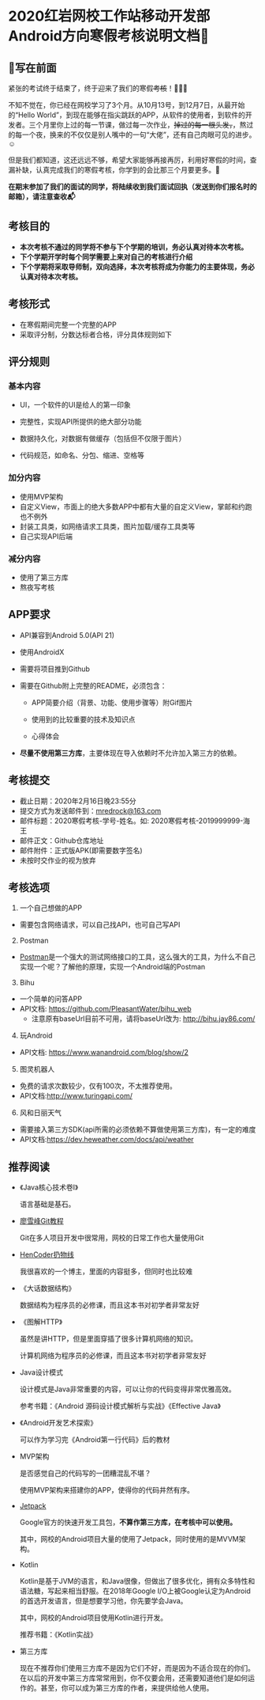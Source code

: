 # 2020红岩网校工作站移动开发部Android方向寒假考核说明文档👾

## 📝写在前面

紧张的考试终于结束了，终于迎来了我们的寒假~~考核~~！👏👏👏

不知不觉在，你已经在网校学习了3个月。从10月13号，到12月7日，从最开始的“Hello World”，到现在能够在指尖跳跃的APP，从软件的使用者，到软件的开发者。三个月里你上过的每一节课，做过每一次作业，~~掉过的每一根头发，~~，熬过的每一个夜，换来的不仅仅是别人嘴中的一句“大佬”，还有自己肉眼可见的进步。☺️

但是我们都知道，这还远远不够，希望大家能够再接再厉，利用好寒假的时间，查漏补缺，认真完成我们的寒假考核，你学到的会比那三个月要更多。🤣

**在期末参加了我们的面试的同学，将陆续收到我们面试回执（发送到你们报名时的邮箱），请注意查收📬**

## 考核目的

* **本次考核不通过的同学将不参与下个学期的培训，务必认真对待本次考核。**
* **下个学期开学时每个同学需要上来对自己的考核进行介绍**
* **下个学期将采取导师制，双向选择，本次考核将成为你能力的主要体现，务必认真对待本次考核。**

##  考核形式

* 在寒假期间完整一个完整的APP
* 采取评分制，分数达标者合格，评分具体规则如下

## 评分规则

### 基本内容

- UI，一个软件的UI是给人的第一印象

- 完整性，实现API所提供的绝大部分功能

- 数据持久化，对数据有做缓存（包括但不仅限于图片）

- 代码规范，如命名、分包、缩进、空格等

### 加分内容

- 使用MVP架构
- 自定义View，市面上的绝大多数APP中都有大量的自定义View，掌邮和约跑也不例外
- 封装工具类，如网络请求工具类，图片加载/缓存工具类等
- 自己实现API后端

### 减分内容

* 使用了第三方库
* 熬夜写考核

## APP要求

- API兼容到Android 5.0(API 21)
- 使用AndroidX

- 需要将项目推到Github

- 需要在Github附上完整的README，必须包含：

  - APP简要介绍（背景、功能、使用步骤等）附Gif图片

  - 使用到的比较重要的技术及知识点

  - 心得体会

- **尽量不使用第三方库**，主要体现在导入依赖时不允许加入第三方的依赖。



## 考核提交

- 截止日期：2020年2月16日晚23:55分
- 提交方式为发送邮件到：[mredrock@163.com](mailto:mredrock@163.com)
- 邮件标题：2020寒假考核-学号-姓名。如: 2020寒假考核-2019999999-海王
- 邮件正文：Github仓库地址
- 邮件附件：正式版APK(即需要数字签名)
- 未按时交作业的视为放弃

## 考核选项

1. 一个自己想做的APP

* 需要包含网络请求，可以自己找API，也可自己写API

2. Postman

- [Postman](https://www.getpostman.com/)是一个强大的测试网络接口的工具，这么强大的工具，为什么不自己实现一个呢？了解他的原理，实现一个Android端的Postman

3. Bihu

- 一个简单的问答APP
- API文档: https://github.com/PleasantWater/bihu_web
  - 注意原有baseUrl目前不可用，请将baseUrl改为:  http://bihu.jay86.com/

4. 玩Android

- API文档: https://www.wanandroid.com/blog/show/2

5. 图灵机器人
* 免费的请求次数较少，仅有100次，不太推荐使用。
* API文档:http://www.turingapi.com/

6. 风和日丽天气
* 需要接入第三方SDK(api所需的必须依赖不算做使用第三方库)，有一定的难度
* API文档:https://dev.heweather.com/docs/api/weather

## 推荐阅读

* 《Java核心技术卷I》

  语言基础是基石。

* [廖雪峰Git教程](https://www.liaoxuefeng.com/wiki/896043488029600)

  Git在多人项目开发中很常用，网校的日常工作也大量使用Git

* [HenCoder扔物线](https://hencoder.com/)

  我很喜欢的一个博主，里面的内容挺多，但同时也比较难

* 《大话数据结构》

  数据结构为程序员的必修课，而且这本书对初学者非常友好

* 《图解HTTP》

  虽然是讲HTTP，但是里面穿插了很多计算机网络的知识。

  计算机网络为程序员的必修课，而且这本书对初学者非常友好

* Java设计模式

  设计模式是Java非常重要的内容，可以让你的代码变得非常优雅高效。

  参考书籍：《Android 源码设计模式解析与实战》《Effective Java》

* 《Android开发艺术探索》

  可以作为学习完《Android第一行代码》后的教材

* MVP架构

  是否感觉自己的代码写的一团糟混乱不堪？

  使用MVP架构来搭建你的APP，使得你的代码井然有序。

* [Jetpack](https://developer.android.com/jetpack?hl=zh-cn)

  Google官方的快速开发工具包，**不算作第三方库，在考核中可以使用。**

  其中，网校的Android项目大量的使用了Jetpack，同时使用的是MVVM架构。

* Kotlin
  

	Kotlin是基于JVM的语言，和Java很像，但做出了很多优化，拥有众多特性和语法糖，写起来相当舒服。在2018年Google I/O上被Google认定为Android的首选开发语言，但是想要学习他，你先要学会Java。

  其中，网校的Android项目使用Kotlin进行开发。

  推荐书籍：《Kotlin实战》

* 第三方库
  
  现在不推荐你们使用三方库不是因为它们不好，而是因为不适合现在的你们。在以后的开发中第三方库常常用到，你不仅要会用，还需要知道他们是如何运作的。甚至，你可以成为第三方库的作者，来提供给他人使用。
  
  
  
  

